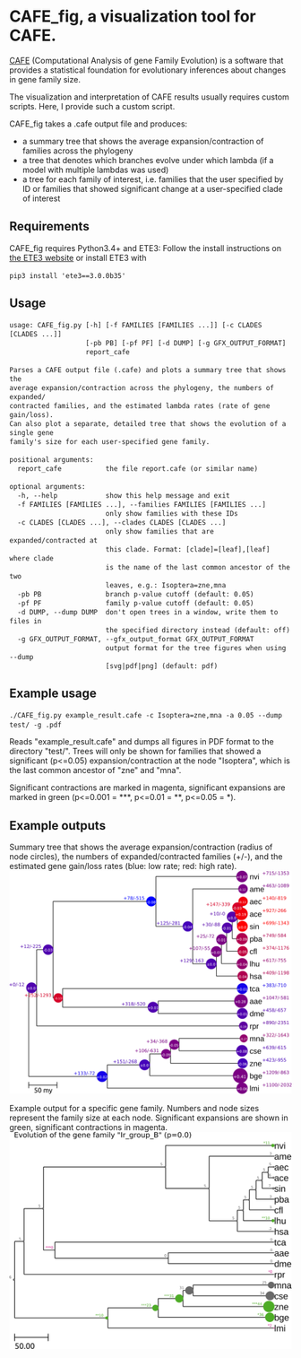 CAFE_fig, a visualization tool for CAFE.
=========

[CAFE](https://hahnlab.github.io/CAFE/) (Computational Analysis of gene Family
Evolution) is a software that provides a statistical foundation for evolutionary
inferences about changes in gene family size.

The visualization and interpretation of CAFE results usually requires custom
scripts. Here, I provide such a custom script.

CAFE_fig takes a .cafe output file and produces:
- a summary tree that shows the average expansion/contraction of families across the phylogeny
- a tree that denotes which branches evolve under which lambda (if a model with multiple lambdas was used)
- a tree for each family of interest, i.e. families that the user specified by ID or families that showed significant change at a user-specified clade of interest



Requirements
------------


CAFE_fig requires Python3.4+ and ETE3:
Follow the install instructions on [the ETE3 website](http://etetoolkit.org/) or
install ETE3 with

`pip3 install 'ete3==3.0.0b35'`


Usage
------------

```
usage: CAFE_fig.py [-h] [-f FAMILIES [FAMILIES ...]] [-c CLADES [CLADES ...]]
                   [-pb PB] [-pf PF] [-d DUMP] [-g GFX_OUTPUT_FORMAT]
                   report_cafe

Parses a CAFE output file (.cafe) and plots a summary tree that shows the
average expansion/contraction across the phylogeny, the numbers of expanded/
contracted families, and the estimated lambda rates (rate of gene gain/loss).
Can also plot a separate, detailed tree that shows the evolution of a single gene
family's size for each user-specified gene family.

positional arguments:
  report_cafe           the file report.cafe (or similar name)

optional arguments:
  -h, --help            show this help message and exit
  -f FAMILIES [FAMILIES ...], --families FAMILIES [FAMILIES ...]
                        only show families with these IDs
  -c CLADES [CLADES ...], --clades CLADES [CLADES ...]
                        only show families that are expanded/contracted at
                        this clade. Format: [clade]=[leaf],[leaf] where clade
                        is the name of the last common ancestor of the two
                        leaves, e.g.: Isoptera=zne,mna
  -pb PB                branch p-value cutoff (default: 0.05)
  -pf PF                family p-value cutoff (default: 0.05)
  -d DUMP, --dump DUMP  don't open trees in a window, write them to files in
                        the specified directory instead (default: off)
  -g GFX_OUTPUT_FORMAT, --gfx_output_format GFX_OUTPUT_FORMAT
                        output format for the tree figures when using --dump
                        [svg|pdf|png] (default: pdf)
```

Example usage
------------

`./CAFE_fig.py example_result.cafe -c Isoptera=zne,mna -a 0.05 --dump test/ -g .pdf`

Reads "example_result.cafe" and dumps all figures in PDF format to the directory "test/". Trees will only be shown for families that showed a significant (p<=0.05) expansion/contraction at the node "Isoptera", which is the last common ancestor of "zne" and "mna".

Significant contractions are marked in magenta, significant expansions are marked in green (p<=0.001 = \*\*\*, p<=0.01 = \*\*, p<=0.05 = \*).


Example outputs
------------

Summary tree that shows the average expansion/contraction (radius of node circles),
the numbers of expanded/contracted families (+/-), and the estimated gene gain/loss
rates (blue: low rate; red: high rate).
![example_tree](screenshots/expansions_contractions.png)

Example output for a specific gene family. Numbers and node sizes represent the family size at each node.
Significant expansions are shown in green, significant contractions in magenta.
![example_tree](screenshots/Ir_group_B.png)
